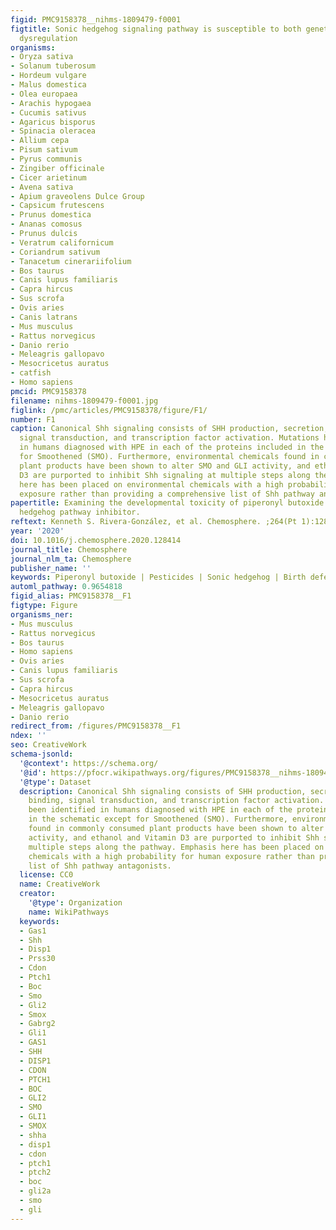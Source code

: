 ```yaml
---
figid: PMC9158378__nihms-1809479-f0001
figtitle: Sonic hedgehog signaling pathway is susceptible to both genetic and environmental
  dysregulation
organisms:
- Oryza sativa
- Solanum tuberosum
- Hordeum vulgare
- Malus domestica
- Olea europaea
- Arachis hypogaea
- Cucumis sativus
- Agaricus bisporus
- Spinacia oleracea
- Allium cepa
- Pisum sativum
- Pyrus communis
- Zingiber officinale
- Cicer arietinum
- Avena sativa
- Apium graveolens Dulce Group
- Capsicum frutescens
- Prunus domestica
- Ananas comosus
- Prunus dulcis
- Veratrum californicum
- Coriandrum sativum
- Tanacetum cinerariifolium
- Bos taurus
- Canis lupus familiaris
- Capra hircus
- Sus scrofa
- Ovis aries
- Canis latrans
- Mus musculus
- Rattus norvegicus
- Danio rerio
- Meleagris gallopavo
- Mesocricetus auratus
- catfish
- Homo sapiens
pmcid: PMC9158378
filename: nihms-1809479-f0001.jpg
figlink: /pmc/articles/PMC9158378/figure/F1/
number: F1
caption: Canonical Shh signaling consists of SHH production, secretion, receptor binding,
  signal transduction, and transcription factor activation. Mutations have been identified
  in humans diagnosed with HPE in each of the proteins included in the schematic except
  for Smoothened (SMO). Furthermore, environmental chemicals found in commonly consumed
  plant products have been shown to alter SMO and GLI activity, and ethanol and Vitamin
  D3 are purported to inhibit Shh signaling at multiple steps along the pathway. Emphasis
  here has been placed on environmental chemicals with a high probability for human
  exposure rather than providing a comprehensive list of Shh pathway antagonists.
papertitle: Examining the developmental toxicity of piperonyl butoxide as a Sonic
  hedgehog pathway inhibitor.
reftext: Kenneth S. Rivera-González, et al. Chemosphere. ;264(Pt 1):128414-128414.
year: '2020'
doi: 10.1016/j.chemosphere.2020.128414
journal_title: Chemosphere
journal_nlm_ta: Chemosphere
publisher_name: ''
keywords: Piperonyl butoxide | Pesticides | Sonic hedgehog | Birth defects | Gene-Environment
automl_pathway: 0.9654818
figid_alias: PMC9158378__F1
figtype: Figure
organisms_ner:
- Mus musculus
- Rattus norvegicus
- Bos taurus
- Homo sapiens
- Ovis aries
- Canis lupus familiaris
- Sus scrofa
- Capra hircus
- Mesocricetus auratus
- Meleagris gallopavo
- Danio rerio
redirect_from: /figures/PMC9158378__F1
ndex: ''
seo: CreativeWork
schema-jsonld:
  '@context': https://schema.org/
  '@id': https://pfocr.wikipathways.org/figures/PMC9158378__nihms-1809479-f0001.html
  '@type': Dataset
  description: Canonical Shh signaling consists of SHH production, secretion, receptor
    binding, signal transduction, and transcription factor activation. Mutations have
    been identified in humans diagnosed with HPE in each of the proteins included
    in the schematic except for Smoothened (SMO). Furthermore, environmental chemicals
    found in commonly consumed plant products have been shown to alter SMO and GLI
    activity, and ethanol and Vitamin D3 are purported to inhibit Shh signaling at
    multiple steps along the pathway. Emphasis here has been placed on environmental
    chemicals with a high probability for human exposure rather than providing a comprehensive
    list of Shh pathway antagonists.
  license: CC0
  name: CreativeWork
  creator:
    '@type': Organization
    name: WikiPathways
  keywords:
  - Gas1
  - Shh
  - Disp1
  - Prss30
  - Cdon
  - Ptch1
  - Boc
  - Smo
  - Gli2
  - Smox
  - Gabrg2
  - Gli1
  - GAS1
  - SHH
  - DISP1
  - CDON
  - PTCH1
  - BOC
  - GLI2
  - SMO
  - GLI1
  - SMOX
  - shha
  - disp1
  - cdon
  - ptch1
  - ptch2
  - boc
  - gli2a
  - smo
  - gli
---
```

